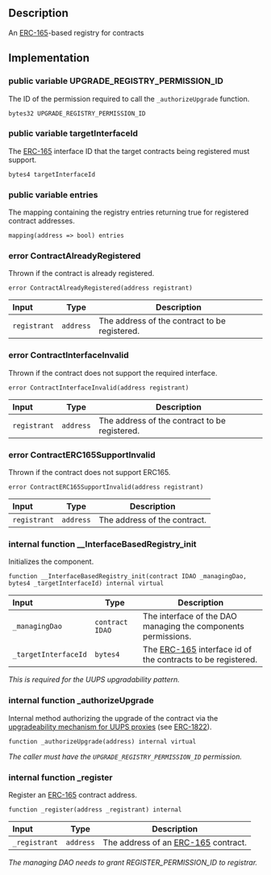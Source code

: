 ## Description

An [ERC-165](https://eips.ethereum.org/EIPS/eip-165)-based registry for contracts

## Implementation

### public variable UPGRADE_REGISTRY_PERMISSION_ID

The ID of the permission required to call the `_authorizeUpgrade` function.

```solidity
bytes32 UPGRADE_REGISTRY_PERMISSION_ID
```

### public variable targetInterfaceId

The [ERC-165](https://eips.ethereum.org/EIPS/eip-165) interface ID that the target contracts being registered must support.

```solidity
bytes4 targetInterfaceId
```

### public variable entries

The mapping containing the registry entries returning true for registered contract addresses.

```solidity
mapping(address => bool) entries
```

### error ContractAlreadyRegistered

Thrown if the contract is already registered.

```solidity
error ContractAlreadyRegistered(address registrant)
```

| Input        | Type      | Description                                   |
| :----------- | --------- | --------------------------------------------- |
| `registrant` | `address` | The address of the contract to be registered. |

### error ContractInterfaceInvalid

Thrown if the contract does not support the required interface.

```solidity
error ContractInterfaceInvalid(address registrant)
```

| Input        | Type      | Description                                   |
| :----------- | --------- | --------------------------------------------- |
| `registrant` | `address` | The address of the contract to be registered. |

### error ContractERC165SupportInvalid

Thrown if the contract does not support ERC165.

```solidity
error ContractERC165SupportInvalid(address registrant)
```

| Input        | Type      | Description                  |
| :----------- | --------- | ---------------------------- |
| `registrant` | `address` | The address of the contract. |

### internal function \_\_InterfaceBasedRegistry_init

Initializes the component.

```solidity
function __InterfaceBasedRegistry_init(contract IDAO _managingDao, bytes4 _targetInterfaceId) internal virtual
```

| Input                | Type            | Description                                                                                           |
| :------------------- | --------------- | ----------------------------------------------------------------------------------------------------- |
| `_managingDao`       | `contract IDAO` | The interface of the DAO managing the components permissions.                                         |
| `_targetInterfaceId` | `bytes4`        | The [ERC-165](https://eips.ethereum.org/EIPS/eip-165) interface id of the contracts to be registered. |

_This is required for the UUPS upgradability pattern._

### internal function \_authorizeUpgrade

Internal method authorizing the upgrade of the contract via the [upgradeability mechanism for UUPS proxies](https://docs.openzeppelin.com/contracts/4.x/api/proxy#UUPSUpgradeable) (see [ERC-1822](https://eips.ethereum.org/EIPS/eip-1822)).

```solidity
function _authorizeUpgrade(address) internal virtual
```

_The caller must have the `UPGRADE_REGISTRY_PERMISSION_ID` permission._

### internal function \_register

Register an [ERC-165](https://eips.ethereum.org/EIPS/eip-165) contract address.

```solidity
function _register(address _registrant) internal
```

| Input         | Type      | Description                                                                   |
| :------------ | --------- | ----------------------------------------------------------------------------- |
| `_registrant` | `address` | The address of an [ERC-165](https://eips.ethereum.org/EIPS/eip-165) contract. |

_The managing DAO needs to grant REGISTER_PERMISSION_ID to registrar._

<!--CONTRACT_END-->
